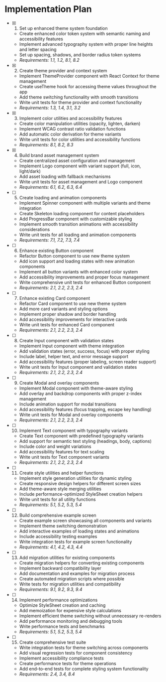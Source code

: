 # Implementation Plan

- [x] 1. Set up enhanced theme system foundation
  - Create enhanced color token system with semantic naming and accessibility features
  - Implement advanced typography system with proper line heights and letter spacing
  - Set up spacing, shadows, and border radius token systems
  - _Requirements: 1.1, 1.2, 8.1, 8.2_

- [x] 2. Create theme provider and context system
  - Implement ThemeProvider component with React Context for theme management
  - Create useTheme hook for accessing theme values throughout the app
  - Add theme switching functionality with smooth transitions
  - Write unit tests for theme provider and context functionality
  - _Requirements: 1.3, 1.4, 3.1, 3.2_

- [x] 3. Implement color utilities and accessibility features
  - Create color manipulation utilities (opacity, lighten, darken)
  - Implement WCAG contrast ratio validation functions
  - Add automatic color derivation for theme variants
  - Write unit tests for color utilities and accessibility functions
  - _Requirements: 8.1, 8.2, 8.3_

- [x] 4. Build brand asset management system
  - Create centralized asset configuration and management
  - Implement Logo component with variant support (full, icon, light/dark)
  - Add asset loading with fallback mechanisms
  - Write unit tests for asset management and Logo component
  - _Requirements: 6.1, 6.2, 6.3, 6.4_

- [ ] 5. Create loading and animation components
  - Implement Spinner component with multiple variants and theme integration
  - Create Skeleton loading component for content placeholders
  - Add ProgressBar component with customizable styling
  - Implement smooth transition animations with accessibility considerations
  - Write unit tests for all loading and animation components
  - _Requirements: 7.1, 7.2, 7.3, 7.4_

- [ ] 6. Enhance existing Button component
  - Refactor Button component to use new theme system
  - Add icon support and loading states with new animation components
  - Implement all button variants with enhanced color system
  - Add accessibility improvements and proper focus management
  - Write comprehensive unit tests for enhanced Button component
  - _Requirements: 2.1, 2.2, 2.3, 2.4_

- [ ] 7. Enhance existing Card component
  - Refactor Card component to use new theme system
  - Add more card variants and styling options
  - Implement proper shadow and border handling
  - Add accessibility improvements for interactive cards
  - Write unit tests for enhanced Card component
  - _Requirements: 2.1, 2.2, 2.3, 2.4_

- [ ] 8. Create Input component with validation states
  - Implement Input component with theme integration
  - Add validation states (error, success, focus) with proper styling
  - Include label, helper text, and error message support
  - Add accessibility features (proper labeling, screen reader support)
  - Write unit tests for Input component and validation states
  - _Requirements: 2.1, 2.2, 2.3, 2.4_

- [ ] 9. Create Modal and overlay components
  - Implement Modal component with theme-aware styling
  - Add overlay and backdrop components with proper z-index management
  - Include animation support for modal transitions
  - Add accessibility features (focus trapping, escape key handling)
  - Write unit tests for Modal and overlay components
  - _Requirements: 2.1, 2.2, 2.3, 2.4_

- [ ] 10. Implement Text component with typography variants
  - Create Text component with predefined typography variants
  - Add support for semantic text styling (headings, body, captions)
  - Include color and weight variations
  - Add accessibility features for text scaling
  - Write unit tests for Text component variants
  - _Requirements: 2.1, 2.2, 2.3, 2.4_

- [ ] 11. Create style utilities and helper functions
  - Implement style generation utilities for dynamic styling
  - Create responsive design helpers for different screen sizes
  - Add theme-aware style merging utilities
  - Include performance-optimized StyleSheet creation helpers
  - Write unit tests for all utility functions
  - _Requirements: 5.1, 5.2, 5.3, 5.4_

- [ ] 12. Build comprehensive example screen
  - Create example screen showcasing all components and variants
  - Implement theme switching demonstration
  - Add interactive examples of loading states and animations
  - Include accessibility testing examples
  - Write integration tests for example screen functionality
  - _Requirements: 4.1, 4.2, 4.3, 4.4_

- [ ] 13. Add migration utilities for existing components
  - Create migration helpers for converting existing components
  - Implement backward compatibility layer
  - Add documentation and examples for migration process
  - Create automated migration scripts where possible
  - Write tests for migration utilities and compatibility
  - _Requirements: 9.1, 9.2, 9.3, 9.4_

- [ ] 14. Implement performance optimizations
  - Optimize StyleSheet creation and caching
  - Add memoization for expensive style calculations
  - Implement efficient theme switching without unnecessary re-renders
  - Add performance monitoring and debugging tools
  - Write performance tests and benchmarks
  - _Requirements: 5.1, 5.2, 5.3, 5.4_

- [ ] 15. Create comprehensive test suite
  - Write integration tests for theme switching across components
  - Add visual regression tests for component consistency
  - Implement accessibility compliance tests
  - Create performance tests for theme operations
  - Add end-to-end tests for complete styling system functionality
  - _Requirements: 2.4, 3.4, 8.4_
